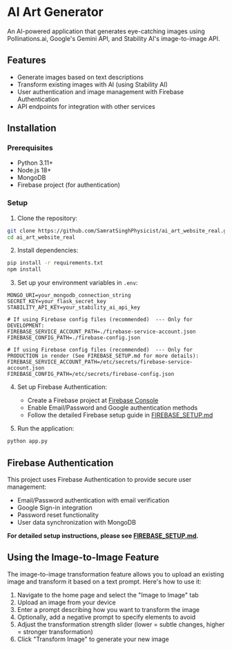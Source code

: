# AI Art Generator

An AI-powered application that generates eye-catching images using Pollinations.ai, Google's Gemini API, and Stability AI's image-to-image API.

## Features

- Generate images based on text descriptions
- Transform existing images with AI (using Stability AI)
- User authentication and image management with Firebase Authentication
- API endpoints for integration with other services

## Installation

### Prerequisites

- Python 3.11+
- Node.js 18+
- MongoDB
- Firebase project (for authentication)

### Setup

1. Clone the repository:
```bash
git clone https://github.com/SamratSinghPhysicist/ai_art_website_real.git
cd ai_art_website_real
```

2. Install dependencies:
```bash
pip install -r requirements.txt
npm install
```

3. Set up your environment variables in `.env`:
```
MONGO_URI=your_mongodb_connection_string
SECRET_KEY=your_flask_secret_key
STABILITY_API_KEY=your_stability_ai_api_key

# If using Firebase config files (recommended)  --- Only for DEVELOPMENT:
FIREBASE_SERVICE_ACCOUNT_PATH=./firebase-service-account.json
FIREBASE_CONFIG_PATH=./firebase-config.json

# If using Firebase config files (recommended)  --- Only for PRODUCTION in render (See FIREBASE_SETUP.md for more details):
FIREBASE_SERVICE_ACCOUNT_PATH=/etc/secrets/firebase-service-account.json
FIREBASE_CONFIG_PATH=/etc/secrets/firebase-config.json
```

4. Set up Firebase Authentication:
   - Create a Firebase project at [Firebase Console](https://console.firebase.google.com/)
   - Enable Email/Password and Google authentication methods
   - Follow the detailed Firebase setup guide in [FIREBASE_SETUP.md](FIREBASE_SETUP.md)

5. Run the application:
```bash
python app.py
```

## Firebase Authentication

This project uses Firebase Authentication to provide secure user management:

- Email/Password authentication with email verification
- Google Sign-in integration
- Password reset functionality
- User data synchronization with MongoDB

**For detailed setup instructions, please see [FIREBASE_SETUP.md](FIREBASE_SETUP.md).**

## Using the Image-to-Image Feature

The image-to-image transformation feature allows you to upload an existing image and transform it based on a text prompt. Here's how to use it:

1. Navigate to the home page and select the "Image to Image" tab
2. Upload an image from your device
3. Enter a prompt describing how you want to transform the image
4. Optionally, add a negative prompt to specify elements to avoid
5. Adjust the transformation strength slider (lower = subtle changes, higher = stronger transformation)
6. Click "Transform Image" to generate your new image